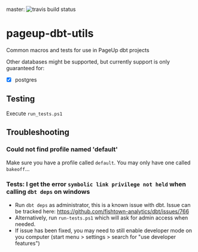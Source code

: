 master: ![travis build status](https://travis-ci.org/PageUpPeopleOrg/pageup-dbt-utils.svg?branch=master)

# pageup-dbt-utils
Common macros and tests for use in PageUp dbt projects

Other databases might be supported, but currently support is only guaranteed for:
 - [x] postgres

## Testing
Execute `run_tests.ps1`


## Troubleshooting

### Could not find profile named 'default'

Make sure you have a profile called `default`. You may only have one called `bakeoff`...

### Tests: I get the error `symbolic link privilege not held` when calling `dbt deps` on windows

* Run `dbt deps` as administrator, this is a known issue with dbt.
 Issue can be tracked here:  https://github.com/fishtown-analytics/dbt/issues/766
* Alternatively, run `run-tests.ps1` which will ask for admin access when needed.
* If issue has been fixed, you may need to still enable developer mode on you computer (start menu > settings > search for "use developer features")
